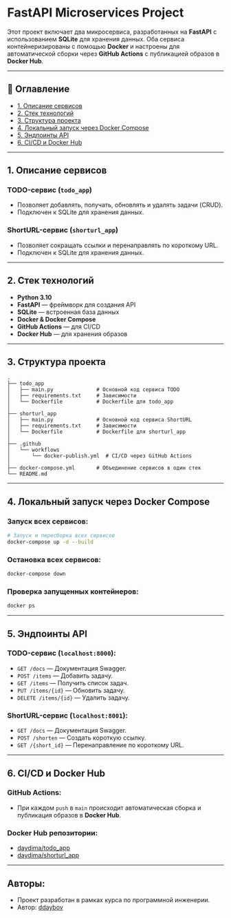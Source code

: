 # FastAPI Microservices Project

Этот проект включает два микросервиса, разработанных на **FastAPI** с использованием **SQLite** для хранения данных. Оба сервиса контейнеризированы с помощью **Docker** и настроены для автоматической сборки через **GitHub Actions** с публикацией образов в **Docker Hub**.

---

## 📌 Оглавление
- [1. Описание сервисов](#1-описание-сервисов)
- [2. Стек технологий](#2-стек-технологий)
- [3. Структура проекта](#3-структура-проекта)
- [4. Локальный запуск через Docker Compose](#4-локальный-запуск-через-docker-compose)
- [5. Эндпоинты API](#5-эндпоинты-api)
- [6. CI/CD и Docker Hub](#6-cicd-и-docker-hub)

---

## 1. Описание сервисов

### **TODO-сервис (`todo_app`)**
- Позволяет добавлять, получать, обновлять и удалять задачи (CRUD).  
- Подключен к SQLite для хранения данных.

### **ShortURL-сервис (`shorturl_app`)**
- Позволяет сокращать ссылки и перенаправлять по короткому URL.  
- Подключен к SQLite для хранения данных.

---

## 2. Стек технологий
- **Python 3.10**
- **FastAPI** — фреймворк для создания API
- **SQLite** — встроенная база данных
- **Docker & Docker Compose**
- **GitHub Actions** — для CI/CD
- **Docker Hub** — для хранения образов

---

## 3. Структура проекта
```plaintext
.
├── todo_app
│   ├── main.py              # Основной код сервиса TODO
│   ├── requirements.txt     # Зависимости
│   └── Dockerfile           # Dockerfile для todo_app
│
├── shorturl_app
│   ├── main.py              # Основной код сервиса ShortURL
│   ├── requirements.txt     # Зависимости
│   └── Dockerfile           # Dockerfile для shorturl_app
│
├── .github
│   └── workflows
│       └── docker-publish.yml  # CI/CD через GitHub Actions
│
├── docker-compose.yml       # Объединение сервисов в один стек
└── README.md
```

---

## 4. Локальный запуск через Docker Compose

### **Запуск всех сервисов:**
```bash
# Запуск и пересборка всех сервисов
docker-compose up -d --build
```

### **Остановка всех сервисов:**
```bash
docker-compose down
```

### **Проверка запущенных контейнеров:**
```bash
docker ps
```

---

## 5. Эндпоинты API

### **TODO-сервис (`localhost:8000`):**
- `GET /docs` — Документация Swagger.  
- `POST /items` — Добавить задачу.  
- `GET /items` — Получить список задач.  
- `PUT /items/{id}` — Обновить задачу.  
- `DELETE /items/{id}` — Удалить задачу.  

### **ShortURL-сервис (`localhost:8001`):**
- `GET /docs` — Документация Swagger.  
- `POST /shorten` — Создать короткую ссылку.  
- `GET /{short_id}` — Перенаправление по короткому URL.  

---

## 6. CI/CD и Docker Hub

### **GitHub Actions:**
- При каждом `push` в `main` происходит автоматическая сборка и публикация образов в **Docker Hub**.

### **Docker Hub репозитории:**
- [daydima/todo_app](https://hub.docker.com/r/daydima/todo_app)  
- [daydima/shorturl_app](https://hub.docker.com/r/daydima/shorturl_app)

---

## **Авторы:**
- Проект разработан в рамках курса по программной инженерии.  
- Автор: [ddaybov](https://github.com/ddaybov)

